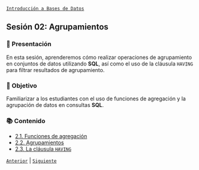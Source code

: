 [`Introducción a Bases de Datos`](../README.md)

## Sesión 02: Agrupamientos

### 🌿 Presentación 

En esta sesión, aprenderemos cómo realizar operaciones de agrupamiento en conjuntos de datos utilizando **SQL**, así como el uso de la cláusula `HAVING` para filtrar resultados de agrupamiento.

### 🎯 Objetivo

Familiarizar a los estudiantes con el uso de funciones de agregación y la agrupación de datos en consultas **SQL**.

### 📚 Contenido

- [2.1. Funciones de agregación](tema01/README.md)
- [2.2. Agrupamientos](tema02/README.md)
- [2.3. La cláusula `HAVING`](tema03/README.md)

[`Anterior`](../sesion01/tema04/reto04/README.md) | [`Siguiente`](tema01/README.md)
